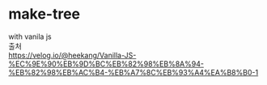 # make-tree
 with vanila js  
 출처  
 https://velog.io/@heekang/Vanilla-JS-%EC%9E%90%EB%9D%BC%EB%82%98%EB%8A%94-%EB%82%98%EB%AC%B4-%EB%A7%8C%EB%93%A4%EA%B8%B0-1
